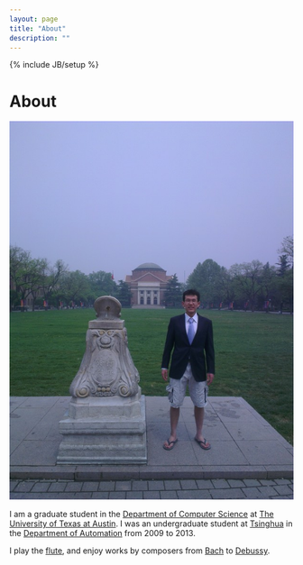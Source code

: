 ```yaml
---
layout: page
title: "About"
description: ""
---
```

{% include JB/setup %}

# About

<a href="http://li-tianyang.com/">
    <img id="ltypic" style="display: inline; height: auto; width: auto; max-width: 100%;" src="/img/long/lty.jpg" alt="Tianyang Li">
</a>

I am a graduate student in the [Department of Computer Science](http://cs.utexas.edu) at [The University of Texas at Austin](http://utexas.edu).
I was an undergraduate student at [Tsinghua](http://www.tsinghua.edu.cn) in the [Department of Automation](http://www.au.tsinghua.edu.cn/) from 2009 to 2013.  

I play the [flute](https://en.wikipedia.org/wiki/Western_concert_flute), 
and enjoy works by composers from [Bach](http://imslp.org/wiki/Partita_in_A_minor,_BWV_1013_(Bach,_Johann_Sebastian)) to [Debussy](http://imslp.org/wiki/Syrinx_(Debussy,_Claude)).

<div style="display:none;">
    <ul>
        <li>
            <figure>
                <img src="/img/funny/tsinghua-ice-pond.jpg" alt="2013年1月16日，刚刚拿到多所美国名校offer的李天阳，手贱点开了清华大学info查看了自己大四上的成绩，怎料多门必修课挂掉。留学梦碎的他，来到清华大学自动化系主楼顶楼纵身跳下后，未死但神志不清，趁赶来救助的医护人员不备，脱下自己的衣服裸奔至近春园荷塘准备跳湖自尽，不料北京的冬天是寒冷的，他投湖不成反晕倒在湖面，因体温过低，抢救无效，死亡时间2013年1月17号下午15时21分。 R.I.P. 杨锦/摄">
                <figcaption>2013年1月16日，刚刚拿到多所美国名校offer的李天阳，手贱点开了清华大学info查看了自己大四上的成绩，怎料多门必修课挂掉。留学梦碎的他，来到清华大学自动化系主楼顶楼纵身跳下后，未死但神志不清，趁赶来救助的医护人员不备，脱下自己的衣服裸奔至近春园荷塘准备跳湖自尽，不料北京的冬天是寒冷的，他投湖不成反晕倒在湖面，因体温过低，抢救无效，死亡时间2013年1月17号下午15时21分。 R.I.P. 杨锦/摄</figcaption>
            </figure>
        </li>
        <li>
            <figure>
                <img src="/img/funny/pku-pond-boat.jpg" alt="2013年5月4日，来自云南的李天阳因之前美国使馆面签时向签证官讨要食物被拒签，于是另谋他法。轻信google map指路，购买劣质橡皮艇准备横穿北冰洋偷渡到美国，谁知选错水域，在未名湖下水，10分钟后被保安抓获。偷渡梦破，遂投湖自尽。这是乐观的李天阳留给世人的最后一张照片。 秦吉猿/摄">
                <figcaption>2013年5月4日，来自云南的李天阳因之前美国使馆面签时向签证官讨要食物被拒签，于是另谋他法。轻信google map指路，购买劣质橡皮艇准备横穿北冰洋偷渡到美国，谁知选错水域，在未名湖下水，10分钟后被保安抓获。偷渡梦破，遂投湖自尽。这是乐观的李天阳留给世人的最后一张照片。 秦吉猿/摄</figcaption>
            </figure>
        </li>
        <li>
            <figure>
                <img src="/img/funny/tsinghua-fountain.jpg" alt="2013年7月16日，之前由于挂科而留学梦碎的李天阳，由于毕设期间每天给全实验室买早点，教授被他这种不要脸的精神所打动，终于破格毕业。然而好景不长，在拿到毕业证书的当天晚上，李同学伙同他人来到五道口某不知名酒吧享受春宵一刻。喝醉的李同学不顾他人劝阻，独人走回宿舍，不慎在图书馆前喷泉处绊倒，不会游泳的他在酒精的作用下当场溺亡，转天下午才被周围群众发现，发现的时候尸体已经发生浮肿现象，惨不忍睹。这是乐观的李天阳留给世人的最后一张背影。 王西原摄">
                <figcaption>2013年7月16日，之前由于挂科而留学梦碎的李天阳，由于毕设期间每天给全实验室买早点，教授被他这种不要脸的精神所打动，终于破格毕业。然而好景不长，在拿到毕业证书的当天晚上，李同学伙同他人来到五道口某不知名酒吧享受春宵一刻。喝醉的李同学不顾他人劝阻，独人走回宿舍，不慎在图书馆前喷泉处绊倒，不会游泳的他在酒精的作用下当场溺亡，转天下午才被周围群众发现，发现的时候尸体已经发生浮肿现象，惨不忍睹。这是乐观的李天阳留给世人的最后一张背影。 王西原摄</figcaption>
            </figure>
        </li>
    </ul>
</div>

